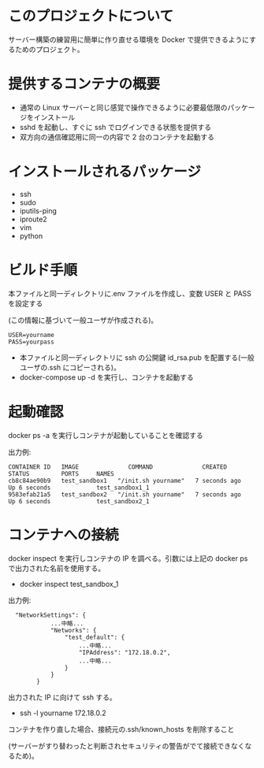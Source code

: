 # このプロジェクトについて

サーバー構築の練習用に簡単に作り直せる環境を Docker で提供できるようにするためのプロジェクト。

# 提供するコンテナの概要

- 通常の Linux サーバーと同じ感覚で操作できるように必要最低限のパッケージをインストール
- sshd を起動し、すぐに ssh でログインできる状態を提供する
- 双方向の通信確認用に同一の内容で 2 台のコンテナを起動する

# インストールされるパッケージ

- ssh
- sudo
- iputils-ping
- iproute2
- vim
- python

# ビルド手順

本ファイルと同一ディレクトリに.env ファイルを作成し、変数 USER と PASS を設定する

(この情報に基づいて一般ユーザが作成される)。

```
USER=yourname
PASS=yourpass
```

- 本ファイルと同一ディレクトリに ssh の公開鍵 id_rsa.pub を配置する(一般ユーザの.ssh にコピーされる)。
- docker-compose up -d を実行し、コンテナを起動する

# 起動確認

docker ps -a を実行しコンテナが起動していることを確認する

出力例:

```
CONTAINER ID   IMAGE              COMMAND              CREATED         STATUS         PORTS     NAMES
cb8c84ae90b9   test_sandbox1   "/init.sh yourname"   7 seconds ago   Up 6 seconds             test_sandbox1_1
9583efab21a5   test_sandbox2   "/init.sh yourname"   7 seconds ago   Up 6 seconds             test_sandbox2_1
```

# コンテナへの接続

docker inspect を実行しコンテナの IP を調べる。引数には上記の docker ps で出力された名前を使用する。

- docker inspect test_sandbox_1

出力例:

```
  "NetworkSettings": {
            ...中略...
            "Networks": {
                "test_default": {
                    ...中略...
                    "IPAddress": "172.18.0.2",
                    ...中略...
                }
            }
        }
```

出力された IP に向けて ssh する。

- ssh -l yourname 172.18.0.2

コンテナを作り直した場合、接続元の.ssh/known_hosts を削除すること

(サーバーがすり替わったと判断されセキュリティの警告がでて接続できなくなるため)。
